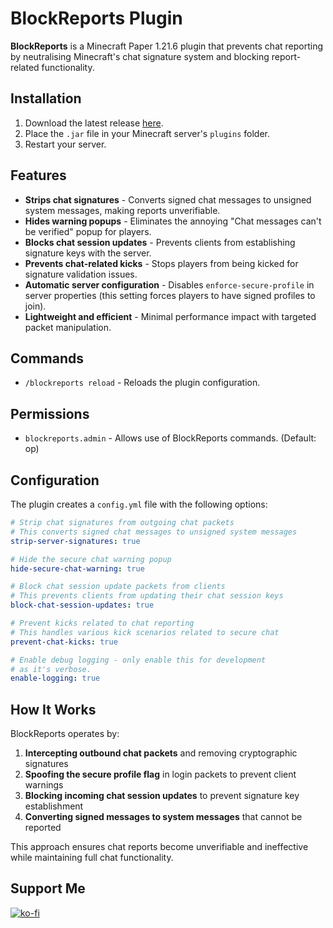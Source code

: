 # BlockReports Plugin
**BlockReports** is a Minecraft Paper 1.21.6 plugin that prevents chat reporting by neutralising Minecraft's chat signature system and blocking report-related functionality.

## Installation
1. Download the latest release [here](https://github.com/Jelly-Pudding/BlockReports/releases/latest).
2. Place the `.jar` file in your Minecraft server's `plugins` folder.
3. Restart your server.

## Features
* **Strips chat signatures** - Converts signed chat messages to unsigned system messages, making reports unverifiable.
* **Hides warning popups** - Eliminates the annoying "Chat messages can't be verified" popup for players.
* **Blocks chat session updates** - Prevents clients from establishing signature keys with the server.
* **Prevents chat-related kicks** - Stops players from being kicked for signature validation issues.
* **Automatic server configuration** - Disables `enforce-secure-profile` in server properties (this setting forces players to have signed profiles to join).
* **Lightweight and efficient** - Minimal performance impact with targeted packet manipulation.

## Commands
* `/blockreports reload` - Reloads the plugin configuration.

## Permissions
* `blockreports.admin` - Allows use of BlockReports commands. (Default: op)

## Configuration
The plugin creates a `config.yml` file with the following options:

```yaml
# Strip chat signatures from outgoing chat packets
# This converts signed chat messages to unsigned system messages
strip-server-signatures: true

# Hide the secure chat warning popup
hide-secure-chat-warning: true

# Block chat session update packets from clients
# This prevents clients from updating their chat session keys
block-chat-session-updates: true

# Prevent kicks related to chat reporting
# This handles various kick scenarios related to secure chat
prevent-chat-kicks: true

# Enable debug logging - only enable this for development
# as it's verbose.
enable-logging: true
```

## How It Works
BlockReports operates by:
1. **Intercepting outbound chat packets** and removing cryptographic signatures
2. **Spoofing the secure profile flag** in login packets to prevent client warnings
3. **Blocking incoming chat session updates** to prevent signature key establishment
4. **Converting signed messages to system messages** that cannot be reported

This approach ensures chat reports become unverifiable and ineffective while maintaining full chat functionality.

## Support Me
[![ko-fi](https://ko-fi.com/img/githubbutton_sm.svg)](https://ko-fi.com/K3K715TC1R)
